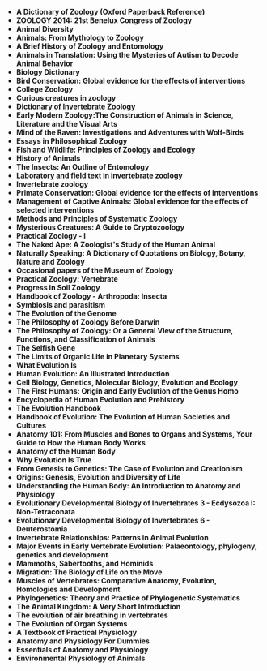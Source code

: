 <ul>
                                <li><b><a target="_blank" href="https://github.com/manjunath5496/Scope-of-Android-Mobile-Application-Development-in-India/blob/master/and(1).pdf" style="text-decoration:none;">A Dictionary of Zoology (Oxford Paperback Reference) </a></b></li>
                                <li><b><a target="_blank" href="https://github.com/manjunath5496/Scope-of-Android-Mobile-Application-Development-in-India/blob/master/and(2).pdf" style="text-decoration:none;">ZOOLOGY 2014: 21st Benelux Congress of Zoology</a></b></li>
                                <li><b><a target="_blank" href="https://github.com/manjunath5496/Scope-of-Android-Mobile-Application-Development-in-India/blob/master/and(3).pdf" style="text-decoration:none;">Animal Diversity</a></b></li>
                               
<li><b><a target="_blank" href="https://github.com/manjunath5496/Scope-of-Android-Mobile-Application-Development-in-India/blob/master/and(4).pdf" style="text-decoration:none;">Animals: From Mythology to Zoology</a></b></li>
                                <li><b><a target="_blank" href="https://github.com/manjunath5496/Scope-of-Android-Mobile-Application-Development-in-India/blob/master/and(5).pdf" style="text-decoration:none;">A Brief History of  Zoology and Entomology </a></b></li>
                                
 <li><b><a target="_blank" href="https://github.com/manjunath5496/Scope-of-Android-Mobile-Application-Development-in-India/blob/master/and(6).pdf" style="text-decoration:none;">Animals in Translation: Using the Mysteries of Autism to Decode Animal Behavior</a></b></li>
                          
<li><b><a target="_blank" href="https://github.com/manjunath5496/Scope-of-Android-Mobile-Application-Development-in-India/blob/master/and(7).pdf" style="text-decoration:none;">Biology Dictionary</a></b></li>
                                <li><b><a target="_blank" href="https://github.com/manjunath5496/Scope-of-Android-Mobile-Application-Development-in-India/blob/master/and(8).pdf" style="text-decoration:none;">Bird Conservation: Global evidence for the effects of interventions</a></b></li>
                                <li><b><a target="_blank" href="https://github.com/manjunath5496/Scope-of-Android-Mobile-Application-Development-in-India/blob/master/and(9).pdf" style="text-decoration:none;">College Zoology</a></b></li>
     
<li><b><a target="_blank" href="https://github.com/manjunath5496/Scope-of-Android-Mobile-Application-Development-in-India/blob/master/and(11).pdf" style="text-decoration:none;">Curious creatures in zoology</a></b></li>
                                <li><b><a target="_blank" href="https://github.com/manjunath5496/Scope-of-Android-Mobile-Application-Development-in-India/blob/master/and(12).pdf" style="text-decoration:none;">Dictionary of Invertebrate Zoology</a></b></li>
 <li><b><a target="_blank" href="https://github.com/manjunath5496/Scope-of-Android-Mobile-Application-Development-in-India/blob/master/and(13).pdf" style="text-decoration:none;">Early Modern Zoology:The Construction of Animals in Science, Literature and the Visual Arts</a></b></li>  
 
<li><b><a target="_blank" href="https://github.com/manjunath5496/Scope-of-Android-Mobile-Application-Development-in-India/blob/master/and(14).pdf" style="text-decoration:none;">Mind of the Raven: Investigations and Adventures with Wolf-Birds </a></b></li>
                                <li><b><a target="_blank" href="https://github.com/manjunath5496/Scope-of-Android-Mobile-Application-Development-in-India/blob/master/and(15).pdf" style="text-decoration:none;">Essays in Philosophical Zoology</a></b></li>
                                <li><b><a target="_blank" href="https://github.com/manjunath5496/Scope-of-Android-Mobile-Application-Development-in-India/blob/master/and(16).pdf" style="text-decoration:none;">Fish and Wildlife: Principles of Zoology and Ecology</a></b></li>
                               
<li><b><a target="_blank" href="https://github.com/manjunath5496/Scope-of-Android-Mobile-Application-Development-in-India/blob/master/and(17).pdf" style="text-decoration:none;">History of Animals</a></b></li>
                                <li><b><a target="_blank" href="https://github.com/manjunath5496/Scope-of-Android-Mobile-Application-Development-in-India/blob/master/and(18).pdf" style="text-decoration:none;">The Insects: An Outline of Entomology </a></b></li>
                                
 <li><b><a target="_blank" href="https://github.com/manjunath5496/Scope-of-Android-Mobile-Application-Development-in-India/blob/master/and(19).pdf" style="text-decoration:none;"> Laboratory and field text in invertebrate zoology </a></b></li>
                          
<li><b><a target="_blank" href="https://github.com/manjunath5496/Scope-of-Android-Mobile-Application-Development-in-India/blob/master/and(20).pdf" style="text-decoration:none;">Invertebrate zoology </a></b></li>

<li><b><a target="_blank" href="https://github.com/manjunath5496/Scope-of-Android-Mobile-Application-Development-in-India/blob/master/and(21).pdf" style="text-decoration:none;">Primate Conservation: Global evidence for the effects of interventions </a></b></li>

<li><b><a target="_blank" href="https://github.com/manjunath5496/Scope-of-Android-Mobile-Application-Development-in-India/blob/master/and(22).pdf" style="text-decoration:none;">Management of Captive Animals: Global evidence for the effects of selected interventions</a></b></li>
                                <li><b><a target="_blank" href="https://github.com/manjunath5496/Scope-of-Android-Mobile-Application-Development-in-India/blob/master/and(23).pdf" style="text-decoration:none;">Methods and Principles of Systematic Zoology</a></b></li>
                               
<li><b><a target="_blank" href="https://github.com/manjunath5496/Scope-of-Android-Mobile-Application-Development-in-India/blob/master/and(24).pdf" style="text-decoration:none;">Mysterious Creatures: A Guide to Cryptozoology</a></b></li>
                                <li><b><a target="_blank" href="https://github.com/manjunath5496/Scope-of-Android-Mobile-Application-Development-in-India/blob/master/and(25).pdf" style="text-decoration:none;">Practical Zoology - I </a></b></li>
                                
 <li><b><a target="_blank" href="https://github.com/manjunath5496/Scope-of-Android-Mobile-Application-Development-in-India/blob/master/and(26).pdf" style="text-decoration:none;">The Naked Ape: A Zoologist's Study of the Human Animal </a></b></li>
                          
<li><b><a target="_blank" href="https://github.com/manjunath5496/Scope-of-Android-Mobile-Application-Development-in-India/blob/master/and(27).pdf" style="text-decoration:none;">Naturally Speaking: A Dictionary of Quotations on Biology, Botany, Nature and Zoology</a></b></li>

<li><b><a target="_blank" href="https://github.com/manjunath5496/Scope-of-Android-Mobile-Application-Development-in-India/blob/master/and(28).pdf" style="text-decoration:none;">Occasional papers of the Museum of Zoology</a></b></li>

<li><b><a target="_blank" href="https://github.com/manjunath5496/Scope-of-Android-Mobile-Application-Development-in-India/blob/master/and(29).rar" style="text-decoration:none;">Practical Zoology: Vertebrate</a></b></li>
                                <li><b><a target="_blank" href="https://github.com/manjunath5496/Scope-of-Android-Mobile-Application-Development-in-India/blob/master/and(30).rar" style="text-decoration:none;">Progress in Soil Zoology</a></b></li>
                               
<li><b><a target="_blank" href="https://github.com/manjunath5496/Scope-of-Android-Mobile-Application-Development-in-India/blob/master/and(31).pdf" style="text-decoration:none;">Handbook of Zoology - Arthropoda: Insecta</a></b></li>
                                <li><b><a target="_blank" href="https://github.com/manjunath5496/Scope-of-Android-Mobile-Application-Development-in-India/blob/master/and(32).pdf" style="text-decoration:none;"> Symbiosis and parasitism</a></b></li>
                                <li><b><a target="_blank" href="https://github.com/manjunath5496/Scope-of-Android-Mobile-Application-Development-in-India/blob/master/and(33).pdf" style="text-decoration:none;">The Evolution
of the Genome</a></b></li>
 <li><b><a target="_blank" href="https://github.com/manjunath5496/Scope-of-Android-Mobile-Application-Development-in-India/blob/master/and(34).pdf" style="text-decoration:none;">The Philosophy of Zoology Before Darwin</a></b></li>  
 
<li><b><a target="_blank" href="https://github.com/manjunath5496/Scope-of-Android-Mobile-Application-Development-in-India/blob/master/and(35).pdf" style="text-decoration:none;">The Philosophy of Zoology: Or a General View of the Structure, Functions,
and Classification of Animals </a></b></li>
                                <li><b><a target="_blank" href="https://github.com/manjunath5496/Scope-of-Android-Mobile-Application-Development-in-India/blob/master/and(36).pdf" style="text-decoration:none;">The Selfish Gene</a></b></li>
                                <li><b><a target="_blank" href="https://github.com/manjunath5496/Scope-of-Android-Mobile-Application-Development-in-India/blob/master/and(37).pdf" style="text-decoration:none;">The Limits of Organic Life
in Planetary Systems</a></b></li>
                               
<li><b><a target="_blank" href="https://github.com/manjunath5496/Scope-of-Android-Mobile-Application-Development-in-India/blob/master/and(38).pdf" style="text-decoration:none;">What Evolution Is</a></b></li>

 
<li><b><a target="_blank" href="https://github.com/manjunath5496/Scope-of-Android-Mobile-Application-Development-in-India/blob/master/and(39).pdf" style="text-decoration:none;">Human Evolution: An Illustrated Introduction</a></b></li>
                                <li><b><a target="_blank" href="https://github.com/manjunath5496/Scope-of-Android-Mobile-Application-Development-in-India/blob/master/and(40).pdf" style="text-decoration:none;">Cell Biology, Genetics, Molecular Biology, Evolution and Ecology</a></b></li>
                                <li><b><a target="_blank" href="https://github.com/manjunath5496/Scope-of-Android-Mobile-Application-Development-in-India/blob/master/and(41).pdf" style="text-decoration:none;">The First Humans: Origin and Early Evolution of the Genus Homo</a></b></li>
 
<li><b><a target="_blank" href="https://github.com/manjunath5496/Scope-of-Android-Mobile-Application-Development-in-India/blob/master/and(42).pdf" style="text-decoration:none;">Encyclopedia of Human Evolution and
Prehistory</a></b></li>
                                <li><b><a target="_blank" href="https://github.com/manjunath5496/Scope-of-Android-Mobile-Application-Development-in-India/blob/master/and(43).pdf" style="text-decoration:none;">The Evolution Handbook</a></b></li>
                                <li><b><a target="_blank" href="https://github.com/manjunath5496/Scope-of-Android-Mobile-Application-Development-in-India/blob/master/and(44).pdf" style="text-decoration:none;">Handbook of Evolution: The Evolution of Human Societies and Cultures</a></b></li> 
 
 <li><b><a target="_blank" href="https://github.com/manjunath5496/Scope-of-Android-Mobile-Application-Development-in-India/blob/master/and(45).pdf" style="text-decoration:none;">Anatomy 101: From Muscles and Bones to Organs and Systems, Your Guide to How the Human Body Works</a></b></li>
 
<li><b><a target="_blank" href="https://github.com/manjunath5496/Scope-of-Android-Mobile-Application-Development-in-India/blob/master/and(46).pdf" style="text-decoration:none;">Anatomy of the Human Body</a></b></li>
                                <li><b><a target="_blank" href="https://github.com/manjunath5496/Scope-of-Android-Mobile-Application-Development-in-India/blob/master/and(47).pdf" style="text-decoration:none;">Why Evolution Is True</a></b></li>
                                <li><b><a target="_blank" href="https://github.com/manjunath5496/Scope-of-Android-Mobile-Application-Development-in-India/blob/master/and(48).pdf" style="text-decoration:none;">From Genesis to Genetics: The Case of Evolution and Creationism</a></b></li> 
 
  <li><b><a target="_blank" href="https://github.com/manjunath5496/Scope-of-Android-Mobile-Application-Development-in-India/blob/master/and(49).pdf" style="text-decoration:none;">Origins: Genesis, Evolution and Diversity of Life</a></b></li>
 
<li><b><a target="_blank" href="https://github.com/manjunath5496/Scope-of-Android-Mobile-Application-Development-in-India/blob/master/and(50).pdf" style="text-decoration:none;">Understanding the Human Body: An Introduction to Anatomy and Physiology</a></b></li>
                                <li><b><a target="_blank" href="https://github.com/manjunath5496/Scope-of-Android-Mobile-Application-Development-in-India/blob/master/and(51).pdf" style="text-decoration:none;">Evolutionary Developmental Biology of Invertebrates 3 - 
Ecdysozoa I: Non-Tetraconata</a></b></li>
                                <li><b><a target="_blank" href="https://github.com/manjunath5496/Scope-of-Android-Mobile-Application-Development-in-India/blob/master/and(52).pdf" style="text-decoration:none;">Evolutionary Developmental Biology of Invertebrates 6 -
Deuterostomia</a></b></li> 
 
<li><b><a target="_blank" href="https://github.com/manjunath5496/Scope-of-Android-Mobile-Application-Development-in-India/blob/master/and(53).pdf" style="text-decoration:none;">Invertebrate Relationships: Patterns in Animal Evolution</a></b></li>
                                <li><b><a target="_blank" href="https://github.com/manjunath5496/Scope-of-Android-Mobile-Application-Development-in-India/blob/master/and(54).pdf" style="text-decoration:none;">Major Events in Early Vertebrate Evolution: Palaeontology, phylogeny, genetics and development</a></b></li>
                                <li><b><a target="_blank" href="https://github.com/manjunath5496/Scope-of-Android-Mobile-Application-Development-in-India/blob/master/and(55).pdf" style="text-decoration:none;">Mammoths, Sabertooths, and Hominids</a></b></li> 
 
 
  
<li><b><a target="_blank" href="https://github.com/manjunath5496/Scope-of-Android-Mobile-Application-Development-in-India/blob/master/and(56).pdf" style="text-decoration:none;">Migration: The Biology of Life on the Move</a></b></li>
                                <li><b><a target="_blank" href="https://github.com/manjunath5496/Scope-of-Android-Mobile-Application-Development-in-India/blob/master/and(57).pdf" style="text-decoration:none;">Muscles of Vertebrates: Comparative Anatomy, Evolution, Homologies and Development</a></b></li>
                                <li><b><a target="_blank" href="https://github.com/manjunath5496/Scope-of-Android-Mobile-Application-Development-in-India/blob/master/and(58).pdf" style="text-decoration:none;">Phylogenetics: Theory and Practice of Phylogenetic Systematics</a></b></li> 
 
<li><b><a target="_blank" href="https://github.com/manjunath5496/Scope-of-Android-Mobile-Application-Development-in-India/blob/master/and(59).pdf" style="text-decoration:none;">The Animal Kingdom: A Very Short Introduction</a></b></li>
                                <li><b><a target="_blank" href="https://github.com/manjunath5496/Scope-of-Android-Mobile-Application-Development-in-India/blob/master/and(60).pdf" style="text-decoration:none;">The evolution of air breathing in vertebrates</a></b></li>
                                <li><b><a target="_blank" href="https://github.com/manjunath5496/Scope-of-Android-Mobile-Application-Development-in-India/blob/master/and(61).pdf" style="text-decoration:none;">The Evolution of Organ Systems</a></b></li> 
 
<li><b><a target="_blank" href="https://github.com/manjunath5496/Scope-of-Android-Mobile-Application-Development-in-India/blob/master/and(62).pdf" style="text-decoration:none;">A Textbook of Practical Physiology</a></b></li>
                                <li><b><a target="_blank" href="https://github.com/manjunath5496/Scope-of-Android-Mobile-Application-Development-in-India/blob/master/and(63).rar" style="text-decoration:none;">Anatomy and Physiology For Dummies</a></b></li>
                                <li><b><a target="_blank" href="https://github.com/manjunath5496/Scope-of-Android-Mobile-Application-Development-in-India/blob/master/and(64).pdf" style="text-decoration:none;">Essentials of Anatomy and Physiology</a></b></li> 
 
  
<li><b><a target="_blank" href="https://github.com/manjunath5496/Scope-of-Android-Mobile-Application-Development-in-India/blob/master/and(65).pdf" style="text-decoration:none;">Environmental Physiology of Animals</a></b></li>
                               

</ul>
